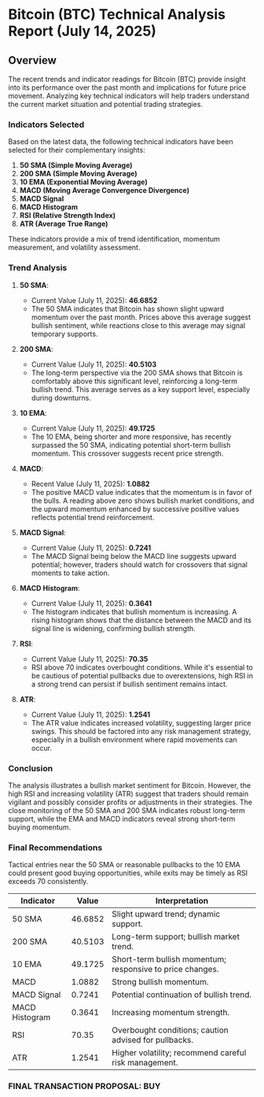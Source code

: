 # Bitcoin (BTC) Technical Analysis Report (July 14, 2025)

## Overview

The recent trends and indicator readings for Bitcoin (BTC) provide insight into its performance over the past month and implications for future price movement. Analyzing key technical indicators will help traders understand the current market situation and potential trading strategies.

### Indicators Selected

Based on the latest data, the following technical indicators have been selected for their complementary insights:
1. **50 SMA (Simple Moving Average)**
2. **200 SMA (Simple Moving Average)**
3. **10 EMA (Exponential Moving Average)**
4. **MACD (Moving Average Convergence Divergence)**
5. **MACD Signal**
6. **MACD Histogram**
7. **RSI (Relative Strength Index)**
8. **ATR (Average True Range)**

These indicators provide a mix of trend identification, momentum measurement, and volatility assessment.

### Trend Analysis

1. **50 SMA**:
   - Current Value (July 11, 2025): **46.6852**
   - The 50 SMA indicates that Bitcoin has shown slight upward momentum over the past month. Prices above this average suggest bullish sentiment, while reactions close to this average may signal temporary supports.

2. **200 SMA**:
   - Current Value (July 11, 2025): **40.5103**
   - The long-term perspective via the 200 SMA shows that Bitcoin is comfortably above this significant level, reinforcing a long-term bullish trend. This average serves as a key support level, especially during downturns.

3. **10 EMA**:
   - Current Value (July 11, 2025): **49.1725**
   - The 10 EMA, being shorter and more responsive, has recently surpassed the 50 SMA, indicating potential short-term bullish momentum. This crossover suggests recent price strength.

4. **MACD**:
   - Recent Value (July 11, 2025): **1.0882**
   - The positive MACD value indicates that the momentum is in favor of the bulls. A reading above zero shows bullish market conditions, and the upward momentum enhanced by successive positive values reflects potential trend reinforcement.

5. **MACD Signal**:
   - Current Value (July 11, 2025): **0.7241**
   - The MACD Signal being below the MACD line suggests upward potential; however, traders should watch for crossovers that signal moments to take action.

6. **MACD Histogram**:
   - Current Value (July 11, 2025): **0.3641**
   - The histogram indicates that bullish momentum is increasing. A rising histogram shows that the distance between the MACD and its signal line is widening, confirming bullish strength.

7. **RSI**:
   - Current Value (July 11, 2025): **70.35**
   - RSI above 70 indicates overbought conditions. While it's essential to be cautious of potential pullbacks due to overextensions, high RSI in a strong trend can persist if bullish sentiment remains intact.

8. **ATR**:
   - Current Value (July 11, 2025): **1.2541**
   - The ATR value indicates increased volatility, suggesting larger price swings. This should be factored into any risk management strategy, especially in a bullish environment where rapid movements can occur.

### Conclusion

The analysis illustrates a bullish market sentiment for Bitcoin. However, the high RSI and increasing volatility (ATR) suggest that traders should remain vigilant and possibly consider profits or adjustments in their strategies. The close monitoring of the 50 SMA and 200 SMA indicates robust long-term support, while the EMA and MACD indicators reveal strong short-term buying momentum.

### Final Recommendations

Tactical entries near the 50 SMA or reasonable pullbacks to the 10 EMA could present good buying opportunities, while exits may be timely as RSI exceeds 70 consistently.

| Indicator                | Value        | Interpretation                                                                                                     |
|--------------------------|--------------|--------------------------------------------------------------------------------------------------------------------|
| 50 SMA                   | 46.6852      | Slight upward trend; dynamic support.                                                                               |
| 200 SMA                  | 40.5103      | Long-term support; bullish market trend.                                                                           |
| 10 EMA                   | 49.1725      | Short-term bullish momentum; responsive to price changes.                                                          |
| MACD                     | 1.0882       | Strong bullish momentum.                                                                                           |
| MACD Signal              | 0.7241       | Potential continuation of bullish trend.                                                                           |
| MACD Histogram           | 0.3641       | Increasing momentum strength.                                                                                      |
| RSI                      | 70.35        | Overbought conditions; caution advised for pullbacks.                                                              |
| ATR                      | 1.2541       | Higher volatility; recommend careful risk management.                                                              |

### FINAL TRANSACTION PROPOSAL: **BUY**